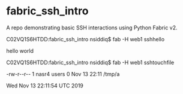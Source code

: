 # fabric_ssh_intro

A repo demonstrating basic SSH interactions using Python Fabric v2.

C02VQ1S6HTDD:fabric_ssh_intro nsiddiq$ fab -H web1 sshhello

hello world

C02VQ1S6HTDD:fabric_ssh_intro nsiddiq$ fab -H web1 sshtouchfile

-rw-r--r-- 1 nasr4 users 0 Nov 13 22:11 /tmp/a

Wed Nov 13 22:11:54 UTC 2019
